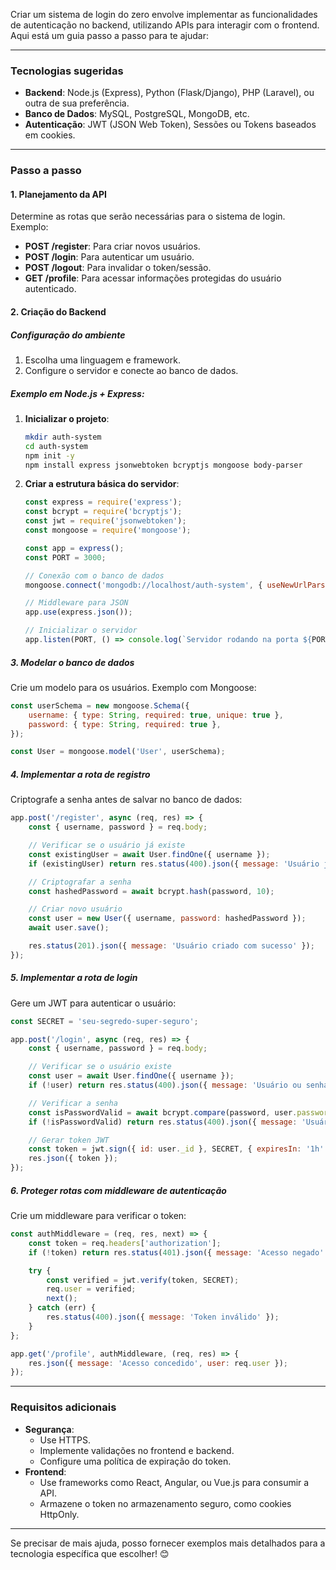 Criar um sistema de login do zero envolve implementar as funcionalidades de autenticação no backend, utilizando APIs para interagir com o frontend. Aqui está um guia passo a passo para te ajudar:

---

### **Tecnologias sugeridas**
- **Backend**: Node.js (Express), Python (Flask/Django), PHP (Laravel), ou outra de sua preferência.
- **Banco de Dados**: MySQL, PostgreSQL, MongoDB, etc.
- **Autenticação**: JWT (JSON Web Token), Sessões ou Tokens baseados em cookies.

---

### **Passo a passo**

#### 1. **Planejamento da API**
Determine as rotas que serão necessárias para o sistema de login. Exemplo:
- **POST /register**: Para criar novos usuários.
- **POST /login**: Para autenticar um usuário.
- **POST /logout**: Para invalidar o token/sessão.
- **GET /profile**: Para acessar informações protegidas do usuário autenticado.

#### 2. **Criação do Backend**

##### Configuração do ambiente
1. Escolha uma linguagem e framework.
2. Configure o servidor e conecte ao banco de dados.

##### Exemplo em Node.js + Express:
1. **Inicializar o projeto**:
   ```bash
   mkdir auth-system
   cd auth-system
   npm init -y
   npm install express jsonwebtoken bcryptjs mongoose body-parser
   ```

2. **Criar a estrutura básica do servidor**:
   ```javascript
   const express = require('express');
   const bcrypt = require('bcryptjs');
   const jwt = require('jsonwebtoken');
   const mongoose = require('mongoose');

   const app = express();
   const PORT = 3000;

   // Conexão com o banco de dados
   mongoose.connect('mongodb://localhost/auth-system', { useNewUrlParser: true, useUnifiedTopology: true });

   // Middleware para JSON
   app.use(express.json());

   // Inicializar o servidor
   app.listen(PORT, () => console.log(`Servidor rodando na porta ${PORT}`));
   ```

##### 3. **Modelar o banco de dados**
Crie um modelo para os usuários. Exemplo com Mongoose:
   ```javascript
   const userSchema = new mongoose.Schema({
       username: { type: String, required: true, unique: true },
       password: { type: String, required: true },
   });

   const User = mongoose.model('User', userSchema);
   ```

##### 4. **Implementar a rota de registro**
Criptografe a senha antes de salvar no banco de dados:
   ```javascript
   app.post('/register', async (req, res) => {
       const { username, password } = req.body;

       // Verificar se o usuário já existe
       const existingUser = await User.findOne({ username });
       if (existingUser) return res.status(400).json({ message: 'Usuário já existe' });

       // Criptografar a senha
       const hashedPassword = await bcrypt.hash(password, 10);

       // Criar novo usuário
       const user = new User({ username, password: hashedPassword });
       await user.save();

       res.status(201).json({ message: 'Usuário criado com sucesso' });
   });
   ```

##### 5. **Implementar a rota de login**
Gere um JWT para autenticar o usuário:
   ```javascript
   const SECRET = 'seu-segredo-super-seguro';

   app.post('/login', async (req, res) => {
       const { username, password } = req.body;

       // Verificar se o usuário existe
       const user = await User.findOne({ username });
       if (!user) return res.status(400).json({ message: 'Usuário ou senha inválidos' });

       // Verificar a senha
       const isPasswordValid = await bcrypt.compare(password, user.password);
       if (!isPasswordValid) return res.status(400).json({ message: 'Usuário ou senha inválidos' });

       // Gerar token JWT
       const token = jwt.sign({ id: user._id }, SECRET, { expiresIn: '1h' });
       res.json({ token });
   });
   ```

##### 6. **Proteger rotas com middleware de autenticação**
Crie um middleware para verificar o token:
   ```javascript
   const authMiddleware = (req, res, next) => {
       const token = req.headers['authorization'];
       if (!token) return res.status(401).json({ message: 'Acesso negado' });

       try {
           const verified = jwt.verify(token, SECRET);
           req.user = verified;
           next();
       } catch (err) {
           res.status(400).json({ message: 'Token inválido' });
       }
   };

   app.get('/profile', authMiddleware, (req, res) => {
       res.json({ message: 'Acesso concedido', user: req.user });
   });
   ```

---

### **Requisitos adicionais**
- **Segurança**:
  - Use HTTPS.
  - Implemente validações no frontend e backend.
  - Configure uma política de expiração do token.
- **Frontend**:
  - Use frameworks como React, Angular, ou Vue.js para consumir a API.
  - Armazene o token no armazenamento seguro, como cookies HttpOnly.

---

Se precisar de mais ajuda, posso fornecer exemplos mais detalhados para a tecnologia específica que escolher! 😊